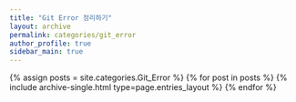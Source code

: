 ```yaml
---
title: "Git Error 정리하기"
layout: archive
permalink: categories/git_error
author_profile: true
sidebar_main: true
---
```


{% assign posts = site.categories.Git_Error %}
{% for post in posts %} {% include archive-single.html type=page.entries_layout %} {% endfor %}
